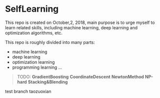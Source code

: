 # SelfLearning

This repo is created on October,2, 2018, main purpose is to urge myself to learn related skills, including machine learning, deep learning and optimization algorithms, etc.

This repo is roughly divided into many parts:

- machine learning
- deep learning
- optimization learning
- programming learning
...

> TODO: **GradientBoosting**  **CoordinateDescent** **NewtonMethod**
		**NP-hard** **Stacking&Blending**

test branch
taozuoxian
